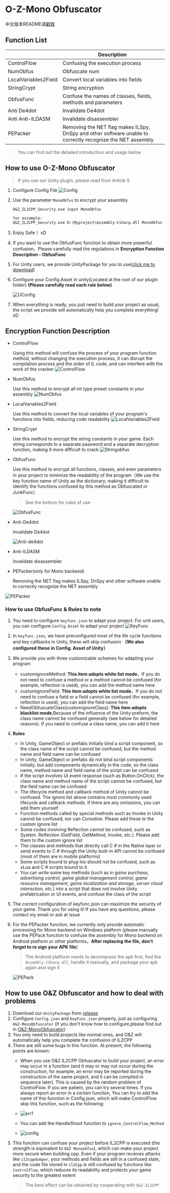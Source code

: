 # O-Z-Mono Obfuscator

中文版本README请[戳我](README_zh-cn.md)

## Function List

|                       |Description|
|--------------------------|----|
|ControlFlow               |Confusing the execution process |
|NumObfus                  |Obfuscate num|
|LocalVariables2Field      |Convert local variables into fields|
|StringCrypt               |String encryption|
|ObfusFunc                 |Confuse the names of classes, fields, methods and parameters|
|Anti De4dot               |Invalidate De4dot|
|Anti Anti-ILDASM          |Invalidate disassembler|
|PEPacker                  |Removing the NET flag makes ILSpy, DnSpy and other software unable to correctly recognize the NET assembly|

> You can find out the detailed introduction and usage below
> 
## How to use O-Z-Mono Obfuscator 

> If you use our Unity plugin, please read from Article 5

1. Configure Config File
   ![Config](img/config.png)
2. Use the parameter `MonoObfus` to encrypt your assembly
   ~~~
   O&Z_IL2CPP_Security.exe input MonoObfus

   for exzample:
   O&Z_IL2CPP_Security.exe D:\Myproject\Assembly-Csharp.dll MonoObfus
   ~~~
3. Enjoy Safe！ xD
4. If you want to use the ObfusFunc function to obtain more powerful confusion，Please carefully read the regulations in **Encryption Function Description - ObfusFunc**
5. For Unity users, we provide UnityPackage for you to use([click me to download](https://github.com/Z1029-oRangeSumMer/O-Z-IL2CPP/releases))
6. Configure your Config.Asset in unity(Located at the root of our plugin folder) **(Please carefully read each rule below)**
   
   ![UConfig](img/Unity%20Config.png)
7. When everything is ready, you just need to build your project as usual, the script we provide will automatically help you complete everything! xD

## Encryption Function Description
 - ControlFlow

   Using this method will confuse the process of your program function method, without changing the execution process, it can disrupt the compilation process and the order of IL code, and can interfere with the work of the cracker
   ![ControlFlow](img/controlflow.png)

 - NumObfus
  
   Use this method to encrypt all int type preset constants in your assembly
   ![NumObfus](img/numobfus.png)

 - LocalVariables2Field

   Use this method to convert the local variables of your program's functions into fields, reducing code readability
   ![LocalVariables2Field](img/localv2f.png)

 - StringCrypt

   Use this method to encrypt the string constants in your game. Each string corresponds to a separate password and a separate decryption function, making it more difficult to crack
   ![Stringobfus](img/strobfus.png)

 - ObfusFunc

   Use this method to encrypt all functions, classes, and even parameters in your project to minimize the readability of the program（We use the key function name of Unity as the dictionary, making it difficult to identify the functions confused by this method as Obfuscated or JunkFunc）

   >See the bottom for rules of use

   ![ObfusFunc](img/funcobfus.png)

 - Anti-De4dot

   Invalidate De4dot

   ![Anti-de4dot](img/Antide4.png)

 - Anti-ILDASM
   
   Invalidate disassembler

 - PEPacker(only for Mono backend)
   
   Removing the NET flag makes ILSpy, DnSpy and other software unable to correctly recognize the NET assembly

  ![PEPacker](img/pepack.png)

   ### How to use ObfusFunc & Rules to note
   1. You need to configure `keyfunc.json` to adapt your project. For unit users, you can configure `Config.Asset` to adapt your project
   ![KeyFunc](img/keyfunc.png)
   2. In `keyfunc.json`, we have preconfigured most of the life cycle functions and key callbacks in Unity, these will skip confusion **（We also configured these in Config. Asset of Unity）**
   3. We provide you with three customizable schemes for adapting your program
       - customignoreMethod: **This item adopts white list mode**，If you do not need to confuse a method or a method cannot be confused (for example, reflection is used), you can add the method name here
       - customignoreField: **This item adopts white list mode**，If you do not need to confuse a field or a field cannot be confused (for example, reflection is used), you can add the field name here
       - NeedObfuscateClass(customignoreClass): **This item adopts blacklist mode**,Because of the influence of the Unity preform, the class name cannot be confused generally (see below for detailed reasons). If you need to confuse a class name, you can add it here
   4. **Rules**
       - In Unity, GameObject or prefabs initially bind a script component, so the class name of the script cannot be confused, but the method name and field name can be confused
       - In Unity, GameObject or prefabs do not bind script components initially, but add components dynamically in the code, so the class name, method name and field name of the script can be confused
       - If the script involves UI event response (such as Button.OnClick), the class name and method name of the script cannot be confused, but the field name can be confused
       - The lifecycle method and callback method of Unity cannot be confused. The ignore list above contains most commonly used lifecycle and callback methods. If there are any omissions, you can add them yourself
       - Function methods called by special methods such as Invoke in Unity cannot be confused, nor can Coroutine. Please add these to the custom ignore list
       - Some codes involving Reflection cannot be confused, such as System. Reflection (GetField, GetMethod, Invoke, etc.). Please add them to the custom ignore list
       - The classes and methods that directly call C # in the Native layer or send events to C # through the Unity built-in API cannot be confused (most of them are in mobile platforms)
       - Some scripts bound to plug-ins should not be confused, such as xLua and C # scripts bound to it
       - You can write some key methods (such as in *game purchase, advertising control, game global management control, game resource management, game localization and storage, server cloud interaction, etc.*) into a script that does not involve Unity prefabrication or UI events, and confuse the class of the script
   5. The correct configuration of keyfunc.json can maximize the security of your game. Thank you for using it! If you have any questions, please contact my email or ask at issue
   6. For the PEPacker function, we currently only provide automatic processing for Mono backend on Windows platform (please manually use the PEPack function to confuse the assembly for Mono backend on Android platform or other platforms，**After replacing the file, don't forget to re sign your APK file**)
   
      > The Android platform needs to decompress the apk first, find the `Assembly-CSharp.dll`, handle it manually, and package your apk again and sign it

       ![PEPack](img/pepackdo.png)

## How to use **O&Z Obfuscator** and how to deal with problems

1. Download our `UnityPackage` from [release](https://github.com/Z1029-oRangeSumMer/O-Z-IL2CPP/releases)
2. Configure `Config.json` and `KeyFunc.json` properly, just as configuring `O&Z-MonoObfuscator` (if you don't know how to configure,please find out in [O&Z-MonoObfuscator](O%26Z_Obfuscator/README.md))
3. You only need to build projects like normal ones, and O&Z will automatically help you complete the confusion of IL2CPP
4. There are still some bugs in this function. At present, the following points are known:
   - When you use O&Z IL2CPP Obfuscator to build your project, an error may occur in a function (and it may or may not occur during the construction, for example, an error may be reported during the construction of the same project, and it can be compiled in sequence later). This is caused by the random problem of ControlFlow. If you are patient, you can try several times. If you always report an error in a certain function, You can try to add the name of this function in Config.json, which will make ControlFlow skip this function, such as the following:

   - ![err1](img/err1.png)

   - You can add the HandleShoot function to `ignore_ControlFlow_Method`

   - ![config](img/config.png)
5. This function can confuse your project before IL2CPP is executed (the strength is equivalent to `O&Z Monoobfus`), which can make your project more secure when building cpp. Even if your program receives attacks like `il2cppdumper`, your methods and fields are still in a confused state, and the code file stored in `il2Cpp` is still confused by functions like `ControlFlow`, which reduces its readability and protects your game security to the greatest extent
   > The best effect can be obtained by cooperating with `O&Z-IL2CPP`